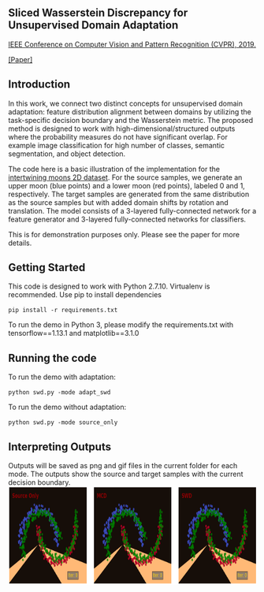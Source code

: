 ## Sliced Wasserstein Discrepancy for Unsupervised Domain Adaptation

[IEEE Conference on Computer Vision and Pattern Recognition (CVPR), 2019.](http://cvpr2019.thecvf.com)

[[Paper]](https://arxiv.org/abs/1903.04064)

## Introduction
In this work, we connect two distinct concepts for unsupervised domain adaptation: feature distribution alignment between domains by utilizing the task-specific decision boundary and the Wasserstein metric. The proposed method is designed to work with high-dimensional/structured outputs where the probability measures do not have significant overlap. For example image classification for high number of classes, semantic segmentation, and object detection.

The code here is a basic illustration of the implementation for the [intertwining
moons 2D dataset](https://scikit-learn.org/stable/modules/generated/sklearn.datasets.make_moons.html). 
For the source samples, we generate an upper moon (blue points) and a lower moon (red points), labeled 0 and 1, respectively. The target samples are generated from the same distribution as the source samples but with added domain shifts by rotation and translation. The model consists of a 3-layered fully-connected network for a feature generator and 3-layered fully-connected networks for classifiers.

This is for demonstration purposes only. Please see the paper for more details.

## Getting Started
This code is designed to work with Python 2.7.10.
Virtualenv is recommended.
Use pip to install dependencies
```
pip install -r requirements.txt
```
To run the demo in Python 3, please modify the requirements.txt with tensorflow==1.13.1 and matplotlib==3.1.0

## Running the code
To run the demo with adaptation:
```
python swd.py -mode adapt_swd
```

To run the demo without adaptation:
```
python swd.py -mode source_only
```

## Interpreting Outputs
Outputs will be saved as png and gif files in the current folder for each mode.
The outputs show the source and target samples with the current decision boundary.
&nbsp;<br />
<img src="assets/output.gif" height="200">
